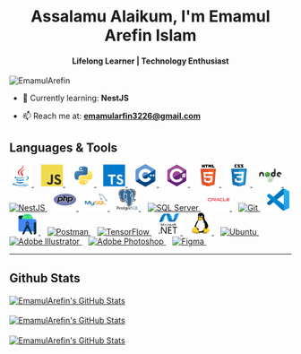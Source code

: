 <h1 align="center">Assalamu Alaikum, I'm Emamul Arefin Islam</h1>
<h4 align="center">Lifelong Learner | Technology Enthusiast</h4>

<p align="left"> <img src="https://komarev.com/ghpvc/?username=EmamulArefin&label=Profile%20views&color=0e75b6&style=flat" alt="EmamulArefin" /> </p>

- 🌱 Currently learning: **NestJS**

- 📫 Reach me at: **emamularfin3226@gmail.com**



<!--## Connect with me

<p align="left">
<a href="https://linkedin.com/in/ehrekramul" target="blank"><img align="center" src="https://raw.githubusercontent.com/rahuldkjain/github-profile-readme-generator/master/src/images/icons/Social/linked-in-alt.svg" alt="ehrekramul" height="30" width="40" /></a>
<a href="https://twitter.com/ehrekramul" target="blank"><img align="center" src="https://raw.githubusercontent.com/rahuldkjain/github-profile-readme-generator/master/src/images/icons/Social/twitter.svg" alt="ehrekramul" height="30" width="40" /></a>
<a href="https://stackoverflow.com/users/17507562/ekramul-haque" target="blank"><img align="center" src="https://raw.githubusercontent.com/rahuldkjain/github-profile-readme-generator/master/src/images/icons/Social/stack-overflow.svg" alt="ekramul-haque" height="30" width="40" /></a>
</p>-->



## Languages & Tools  

<p align="left">
  <!--Programming Languages and Tools  -->
  <a href="https://www.java.com/" target="_blank" rel="noreferrer"> <img src="https://raw.githubusercontent.com/devicons/devicon/master/icons/java/java-original.svg" alt="Java" width="40" height="40"/> </a> &nbsp;&nbsp;
  <a href="https://developer.mozilla.org/en-US/docs/Web/JavaScript" target="_blank" rel="noreferrer"> <img src="https://raw.githubusercontent.com/devicons/devicon/master/icons/javascript/javascript-original.svg" alt="JavaScript" width="40" height="40"/> </a> &nbsp;&nbsp;
  <a href="https://www.python.org" target="_blank" rel="noreferrer"> <img src="https://raw.githubusercontent.com/devicons/devicon/master/icons/python/python-original.svg" alt="Python" width="40" height="40"/> </a> &nbsp;&nbsp;
  <a href="https://www.typescriptlang.org/" target="_blank" rel="noreferrer"> <img src="https://raw.githubusercontent.com/devicons/devicon/master/icons/typescript/typescript-original.svg" alt="TypeScript" width="40" height="40"/> </a> &nbsp;&nbsp;
  <a href="https://www.w3schools.com/cpp/" target="_blank" rel="noreferrer"> <img src="https://raw.githubusercontent.com/devicons/devicon/master/icons/cplusplus/cplusplus-original.svg" alt="C++" width="40" height="40"/> </a> &nbsp;&nbsp;
  <a href="https://www.w3schools.com/cs/" target="_blank" rel="noreferrer"> <img src="https://raw.githubusercontent.com/devicons/devicon/master/icons/csharp/csharp-original.svg" alt="C#" width="40" height="40"/> </a> &nbsp;&nbsp;
  <!--Frontend Development  -->
  <a href="https://www.w3.org/html/" target="_blank" rel="noreferrer"> <img src="https://raw.githubusercontent.com/devicons/devicon/master/icons/html5/html5-original-wordmark.svg" alt="HTML5" width="40" height="40"/> </a> &nbsp;&nbsp;
  <a href="https://www.w3schools.com/css/" target="_blank" rel="noreferrer"> <img src="https://raw.githubusercontent.com/devicons/devicon/master/icons/css3/css3-original-wordmark.svg" alt="CSS3" width="40" height="40"/> </a> &nbsp;&nbsp;
  <!--Backend Development  --><a href="https://nodejs.org" target="_blank" rel="noreferrer"> <img src="https://raw.githubusercontent.com/devicons/devicon/master/icons/nodejs/nodejs-original-wordmark.svg" alt="Node.js" width="40" height="40"/> </a> &nbsp;&nbsp;
  <a href="https://nestjs.com/" target="_blank" rel="noreferrer"> <img src="https://nestjs.com/img/logo-small.svg" alt="NestJS" width="40" height="40"/> </a> &nbsp;&nbsp;
  <a href="https://www.php.net" target="_blank" rel="noreferrer"> <img src="https://raw.githubusercontent.com/devicons/devicon/master/icons/php/php-original.svg" alt="PHP" width="40" height="40"/> </a> &nbsp;&nbsp;
  <!--Database Technologies  --><a href="https://www.mysql.com/" target="_blank" rel="noreferrer"> <img src="https://raw.githubusercontent.com/devicons/devicon/master/icons/mysql/mysql-original-wordmark.svg" alt="MySQL" width="40" height="40"/> </a> &nbsp;&nbsp;
  <a href="https://www.postgresql.org" target="_blank" rel="noreferrer"> <img src="https://raw.githubusercontent.com/devicons/devicon/master/icons/postgresql/postgresql-original-wordmark.svg" alt="PostgreSQL" width="40" height="40"/> </a> &nbsp;&nbsp;
  <a href="https://www.microsoft.com/en-us/sql-server" target="_blank" rel="noreferrer"> <img src="https://www.svgrepo.com/show/303229/microsoft-sql-server-logo.svg" alt="SQL Server" width="40" height="40"/> </a> &nbsp;&nbsp;
  <a href="https://www.oracle.com/" target="_blank" rel="noreferrer"> <img src="https://raw.githubusercontent.com/devicons/devicon/master/icons/oracle/oracle-original.svg" alt="Oracle" width="40" height="40"/> </a> &nbsp;&nbsp;
  <!--Development Tools  --><a href="https://git-scm.com/" target="_blank" rel="noreferrer"> <img src="https://www.vectorlogo.zone/logos/git-scm/git-scm-icon.svg" alt="Git" width="40" height="40"/> </a> &nbsp;&nbsp;
  <a href="https://code.visualstudio.com/" target="_blank" rel="noreferrer"> <img src="https://raw.githubusercontent.com/devicons/devicon/master/icons/vscode/vscode-original.svg" alt="Visual Studio Code" width="40" height="40"/> </a> &nbsp;&nbsp;
  <a href="https://developer.android.com/studio/" target="_blank"> <img src="https://raw.githubusercontent.com/devicons/devicon/master/icons/androidstudio/androidstudio-original.svg" alt="Android Studio" width="40" height="40"/> </a> &nbsp;&nbsp;
  <a href="https://postman.com" target="_blank" rel="noreferrer"> <img src="https://www.vectorlogo.zone/logos/getpostman/getpostman-icon.svg" alt="Postman" width="40" height="40"/> </a> &nbsp;&nbsp;
  <!--Frameworks & Libraries  --><a href="https://www.tensorflow.org" target="_blank" rel="noreferrer"> <img src="https://www.vectorlogo.zone/logos/tensorflow/tensorflow-icon.svg" alt="TensorFlow" width="40" height="40"/> </a> &nbsp;&nbsp;
  <a href="https://dotnet.microsoft.com/" target="_blank" rel="noreferrer"> <img src="https://raw.githubusercontent.com/devicons/devicon/master/icons/dot-net/dot-net-original-wordmark.svg" alt=".NET" width="40" height="40"/> </a> &nbsp;&nbsp;
  <!--Operating Systems  --><a href="https://www.linux.org/" target="_blank" rel="noreferrer"> <img src="https://raw.githubusercontent.com/devicons/devicon/master/icons/linux/linux-original.svg" alt="Linux" width="40" height="40"/> </a> &nbsp;&nbsp;
  <a href="https://ubuntu.com/" target="_blank"> <img src="https://seeklogo.com/images/U/ubuntu-logo-4A74179A37-seeklogo.com.png" alt="Ubuntu" width="30" height="40"/> </a> &nbsp;&nbsp;
  <!--Design Tools  --><a href="https://www.adobe.com/in/products/illustrator.html" target="_blank" rel="noreferrer"> <img src="https://www.vectorlogo.zone/logos/adobe_illustrator/adobe_illustrator-icon.svg" alt="Adobe Illustrator" width="40" height="40"/> </a> &nbsp;&nbsp;
  <a href="https://www.photoshop.com/en" target="_blank" rel="noreferrer"> <img src="https://upload.wikimedia.org/wikipedia/commons/thumb/a/af/Adobe_Photoshop_CC_icon.svg/768px-Adobe_Photoshop_CC_icon.svg.png" alt="Adobe Photoshop" width="40" height="40"/> </a> &nbsp;&nbsp;
  <a href="https://figma.com/" target="_blank" rel="noreferrer"> <img src="https://www.vectorlogo.zone/logos/figma/figma-icon.svg" alt="Figma" width="40" height="40"/> </a> &nbsp;&nbsp;
</p>


---
## Github Stats

<a href="https://github.com/EmamulArefin"> <img align="center" alt="EmamulArefin's GitHub Stats" src="https://github-readme-stats.vercel.app/api?username=EmamulArefin&show_icons=true&hide_border=false&count_private=true&hide=contribs&include_all_commits=true&theme=dracula" /> </a> 
<br/> <br/> 
<a href="https://github.com/EmamulArefin"> <img align="center" alt="EmamulArefin's GitHub Stats" src="https://streak-stats.demolab.com?user=EmamulArefin&theme=dracula" /> </a>
<br/> <br/> 
<a href="https://github.com/EmamulArefin"> <img align="center" alt="EmamulArefin's GitHub Stats" src="https://github-readme-stats.vercel.app/api/top-langs/?username=EmamulArefin&layout=compact&theme=dracula&hide=html,css,cmake,php,jupyter%20notebook" /> </a>
<br/>
